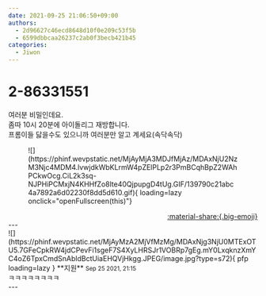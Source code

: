 ```yaml
---
date: 2021-09-25 21:06:50+09:00
authors:
  - 2d96627c46ecd8648d10f0e209c53f5b
  - 6599dbbcaa26237c2ab0f3becb421b45
categories:
  - Jiwon
---
```


# 2-86331551

<div class="post-container" markdown="1">
<div class="content-container md-sidebar__scrollwrap" markdown="1">

여러분 비밀인데요.<br>좀따 10시 20분에 아이돌리그 재방합니다.<br>프롬이들 닳을수도 있으니까 여러분만 알고 계세요(속닥속닥)
<figure markdown="1">
![](https://phinf.wevpstatic.net/MjAyMjA3MDJfMjAz/MDAxNjU2NzM3Njc4MDM4.lvwjdkWbKLrmW4pZElPLp2r3PmBCqhBpZ2WAhPCkwOcg.CiL2k3sq-NJPHiPCMxjN4KHHfZo8lte40QjpupgD4tUg.GIF/139790c21abc4a7892a6d02230f8dd5d610.gif){ loading=lazy onclick="openFullscreen(this)"}
</figure>


</div>
</div>

<div style="text-align: right;" markdown="1">
<a href="https://weverse.io/fromis9/fanpost/2-86331551" style="text-align: right;">:material-share:{.big-emoji}</a>
</div>
---

<div class="comments-container md-sidebar__scrollwrap" markdown="1">
<div class="comment" markdown="1">
<div class='id-container' markdown="1">
![](https://phinf.wevpstatic.net/MjAyMzA2MjVfMzMg/MDAxNjg3NjU0MTExOTU5.7GFeCpkRW4jdCPevFi1sgeF7S4XyLHRSJr1VOBRp7gEg.mY0LxqknzXmYC4oZ6TpxCmdSnAbldBctUiaEHQVjHkgg.JPEG/image.jpg?type=s72){ pfp loading=lazy }
**<span class="artist">지원</span>** <small>Sep 25 2021, 21:15</small><br>
</div>
<div class='comment-body' markdown="1">
ㅋㅋㅋㅋㅋㅋㅋㅋ
</div>
</div>
</div>
---
